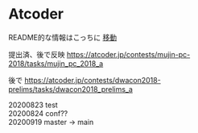 # Atcoder
README的な情報はこっちに [移動](https://github.com/clarinet758/clarinet758.github.io/blob/master/README.md)  

提出済、後で反映
https://atcoder.jp/contests/mujin-pc-2018/tasks/mujin_pc_2018_a

後で 
https://atcoder.jp/contests/dwacon2018-prelims/tasks/dwacon2018_prelims_a


20200823 test  
20200824 conf??  
20200919 master -> main